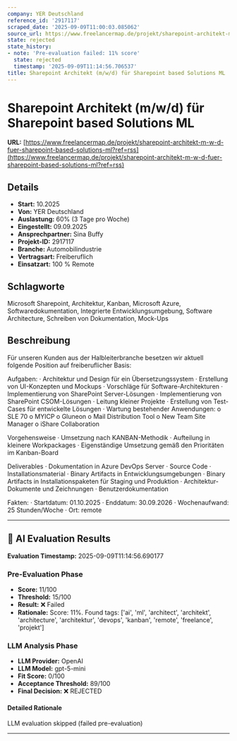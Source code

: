 ```yaml
---
company: YER Deutschland
reference_id: '2917117'
scraped_date: '2025-09-09T11:00:03.085062'
source_url: https://www.freelancermap.de/projekt/sharepoint-architekt-m-w-d-fuer-sharepoint-based-solutions-ml?ref=rss
state: rejected
state_history:
- note: 'Pre-evaluation failed: 11% score'
  state: rejected
  timestamp: '2025-09-09T11:14:56.706537'
title: Sharepoint Architekt (m/w/d) für Sharepoint based Solutions ML
---
```



# Sharepoint Architekt (m/w/d) für Sharepoint based Solutions ML
**URL:** [https://www.freelancermap.de/projekt/sharepoint-architekt-m-w-d-fuer-sharepoint-based-solutions-ml?ref=rss](https://www.freelancermap.de/projekt/sharepoint-architekt-m-w-d-fuer-sharepoint-based-solutions-ml?ref=rss)
## Details
- **Start:** 10.2025
- **Von:** YER Deutschland
- **Auslastung:** 60% (3 Tage pro Woche)
- **Eingestellt:** 09.09.2025
- **Ansprechpartner:** Sina Buffy
- **Projekt-ID:** 2917117
- **Branche:** Automobilindustrie
- **Vertragsart:** Freiberuflich
- **Einsatzart:** 100
                                                % Remote

## Schlagworte
Microsoft Sharepoint, Architektur, Kanban, Microsoft Azure, Softwaredokumentation, Integrierte Entwicklungsumgebung, Software Architecture, Schreiben von Dokumentation, Mock-Ups

## Beschreibung
Für unseren Kunden aus der Halbleiterbranche besetzen wir aktuell folgende Position auf freiberuflicher Basis:

Aufgaben:
· Architektur und Design für ein Übersetzungssystem
· Erstellung von UI-Konzepten und Mockups
· Vorschläge für Software-Architekturen
· Implementierung von SharePoint Server-Lösungen
· Implementierung von SharePoint CSOM-Lösungen
· Leitung kleiner Projekte
· Erstellung von Test-Cases für entwickelte Lösungen
· Wartung bestehender Anwendungen:
o SLE 70
o MYICP
o Gluneon
o Mail Distribution Tool
o New Team Site Manager
o iShare Collaboration

Vorgehensweise
· Umsetzung nach KANBAN-Methodik
· Aufteilung in kleinere Workpackages
· Eigenständige Umsetzung gemäß den Prioritäten im Kanban-Board

Deliverables
· Dokumentation in Azure DevOps Server
· Source Code
· Installationsmaterial
· Binary Artifacts in Entwicklungsumgebungen
· Binary Artifacts in Installationspaketen für Staging und Produktion
· Architektur-Dokumente und Zeichnungen
· Benutzerdokumentation

Fakten:
· Startdatum: 01.10.2025
· Enddatum: 30.09.2026
· Wochenaufwand: 25 Stunden/Woche
· Ort: remote

---

## 🤖 AI Evaluation Results

**Evaluation Timestamp:** 2025-09-09T11:14:56.690177

### Pre-Evaluation Phase
- **Score:** 11/100
- **Threshold:** 15/100
- **Result:** ❌ Failed
- **Rationale:** Score: 11%. Found tags: ['ai', 'ml', 'architect', 'architekt', 'architecture', 'architektur', 'devops', 'kanban', 'remote', 'freelance', 'projekt']

### LLM Analysis Phase
- **LLM Provider:** OpenAI
- **LLM Model:** gpt-5-mini
- **Fit Score:** 0/100
- **Acceptance Threshold:** 89/100
- **Final Decision:** ❌ REJECTED

#### Detailed Rationale
LLM evaluation skipped (failed pre-evaluation)

---
